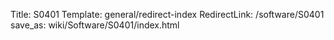 Title: S0401
Template: general/redirect-index
RedirectLink: /software/S0401
save_as: wiki/Software/S0401/index.html
